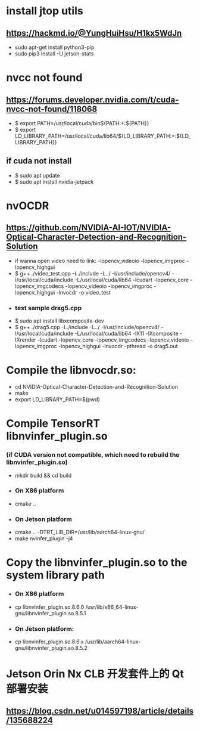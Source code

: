 # install jtop utils
## https://hackmd.io/@YungHuiHsu/H1kx5WdJn
 - sudo apt-get install python3-pip
 - sudo pip3 install -U jetson-stats


# nvcc not found
## https://forums.developer.nvidia.com/t/cuda-nvcc-not-found/118068
 - $ export PATH=/usr/local/cuda/bin${PATH:+:${PATH}}
 - $ export LD_LIBRARY_PATH=/usr/local/cuda/lib64/${LD_LIBRARY_PATH:+:${LD_LIBRARY_PATH}}
## if cuda not install
 - $ sudo apt update
 - $ sudo apt install nvidia-jetpack

# nvOCDR
## https://github.com/NVIDIA-AI-IOT/NVIDIA-Optical-Character-Detection-and-Recognition-Solution
 - if wanna open video need to link: -lopencv_videoio -lopencv_imgproc -lopencv_highgui
 - $ g++ ./video_test.cpp -I../include -L../ -I/usr/include/opencv4/ -I/usr/local/cuda/include -L/usr/local/cuda/lib64 -lcudart -lopencv_core -lopencv_imgcodecs -lopencv_videoio -lopencv_imgproc -lopencv_highgui -lnvocdr -o video_test
 - ### test sample drag5.cpp
 - $ sudo apt install libxcomposite-dev
 - $ g++ ./drag5.cpp -I../include -L../ -I/usr/include/opencv4/ -I/usr/local/cuda/include -L/usr/local/cuda/lib64 -lX11 -lXcomposite -lXrender -lcudart -lopencv_core -lopencv_imgcodecs -lopencv_videoio -lopencv_imgproc -lopencv_highgui -lnvocdr -pthread -o drag5.out
# Compile the libnvocdr.so:
 - cd NVIDIA-Optical-Character-Detection-and-Recognition-Solution
 - make
 - export LD_LIBRARY_PATH=$(pwd)
# Compile TensorRT libnvinfer_plugin.so 
 ### (if CUDA version not compatible, which need to rebuild the libnvinfer_plugin.so)
 - mkdir build && cd build
 - ### On X86 platform
 - cmake .. 
 - ### On Jetson platform
 - cmake .. -DTRT_LIB_DIR=/usr/lib/aarch64-linux-gnu/
 - make nvinfer_plugin -j4
# Copy the libnvinfer_plugin.so to the system library path
 - ### On X86 platform
 - cp libnvinfer_plugin.so.8.6.0 /usr/lib/x86_64-linux-gnu/libnvinfer_plugin.so.8.5.1
 - ### On Jetson platform:
 - cp libnvinfer_plugin.so.8.6.x /usr/lib/aarch64-linux-gnu/libnvinfer_plugin.so.8.5.2

# Jetson Orin Nx CLB 开发套件上的 Qt 部署安装
## https://blog.csdn.net/u014597198/article/details/135688224
